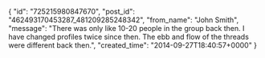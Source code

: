  {
   "id": "725215980847670",
   "post_id": "462493170453287_481209285248342",
   "from_name": "John Smith",
   "message": "There was only like 10-20 people in the group back then. I have changed profiles twice since then. The ebb and flow of the threads were different back then.",
   "created_time": "2014-09-27T18:40:57+0000"
 }
